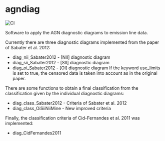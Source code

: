agndiag
=======

![CI](https://github.com/nudomarinero/agndiag/actions/workflows/main.yml/badge.svg)

Software to apply the AGN diagnostic diagrams to emission line data. 

Currently there are three diagnostic diagrams implemented from the paper of Sabater et al. 2012:
* diag_nii_Sabater2012 - [NII] diagnostic diagram
* diag_sii_Sabater2012 - [SII] diagnostic diagram
* diag_oi_Sabater2012  - [OI] diagnostic diagram
If the keyword use_limits is set to true, the censored data is taken into account as in the original paper.

There are some functions to obtain a final classification from the classification given by the individual diagnostic diagrams:
* diag_class_Sabater2012  - Criteria of Sabater et al. 2012 
* diag_class_OiSiiNiiMine - New improved criteria

Finally, the classification criteria of Cid-Fernandes et al. 2011 was implemented:
* diag_CidFernandes2011